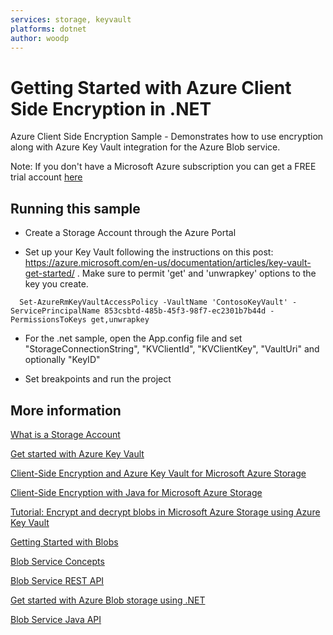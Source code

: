 ```yaml
---
services: storage, keyvault
platforms: dotnet
author: woodp
---
```


# Getting Started with Azure Client Side Encryption in .NET

Azure Client Side Encryption Sample - Demonstrates how to use encryption along with Azure Key Vault integration for the Azure Blob service.

Note: If you don't have a Microsoft Azure subscription you can get a FREE trial account [here](http://go.microsoft.com/fwlink/?LinkId=330212)

## Running this sample

- Create a Storage Account through the Azure Portal

- Set up your Key Vault following the instructions on this post: https://azure.microsoft.com/en-us/documentation/articles/key-vault-get-started/ . Make sure to permit 'get' and 'unwrapkey' options to the key you create.  

```
  Set-AzureRmKeyVaultAccessPolicy -VaultName 'ContosoKeyVault' -ServicePrincipalName 853csbtd-485b-45f3-98f7-ec2301b7b44d -PermissionsToKeys get,unwrapkey
```

- For the .net sample, open the App.config file and set "StorageConnectionString", "KVClientId", "KVClientKey", "VaultUri" and optionally "KeyID"

- Set breakpoints and run the project


## More information

[What is a Storage Account](http://azure.microsoft.com/en-us/documentation/articles/storage-whatis-account/)

[Get started with Azure Key Vault](https://azure.microsoft.com/en-us/documentation/articles/key-vault-get-started/)

[Client-Side Encryption and Azure Key Vault for Microsoft Azure Storage](https://azure.microsoft.com/en-us/documentation/articles/storage-client-side-encryption/)

[Client-Side Encryption with Java for Microsoft Azure Storage](https://azure.microsoft.com/en-us/documentation/articles/storage-client-side-encryption-java/)

[Tutorial: Encrypt and decrypt blobs in Microsoft Azure Storage using Azure Key Vault](https://azure.microsoft.com/en-us/documentation/articles/storage-encrypt-decrypt-blobs-key-vault/)

[Getting Started with Blobs](http://azure.microsoft.com/en-us/documentation/articles/storage-java-how-to-use-blob-storage/)

[Blob Service Concepts](http://msdn.microsoft.com/en-us/library/dd179376.aspx)

[Blob Service REST API](http://msdn.microsoft.com/en-us/library/dd135733.aspx)

[Get started with Azure Blob storage using .NET](https://azure.microsoft.com/en-us/documentation/articles/storage-dotnet-how-to-use-blobs/)

[Blob Service Java API](http://azure.github.io/azure-storage-java/)
